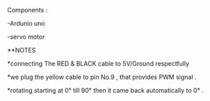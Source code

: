 Components :

-Ardunio uno

-servo motor

**NOTES

*connecting The RED & BLACK cable to 5V/Ground respectfully

*we plug the yellow cable to pin No.9 , that provides PWM signal .

*rotating starting at 0° till 90° then it came back automatically to 0° .

